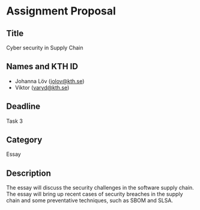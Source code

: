 # Assignment Proposal

## Title

Cyber security in Supply Chain

## Names and KTH ID
  - Johanna Löv (jolov@kth.se)
  - Viktor (varyd@kth.se)

## Deadline

Task 3

## Category

Essay

## Description

The essay will discuss the security challenges in the software supply chain. The essay will bring up recent cases of security breaches in the supply chain and some preventative techniques, such as SBOM and SLSA.
